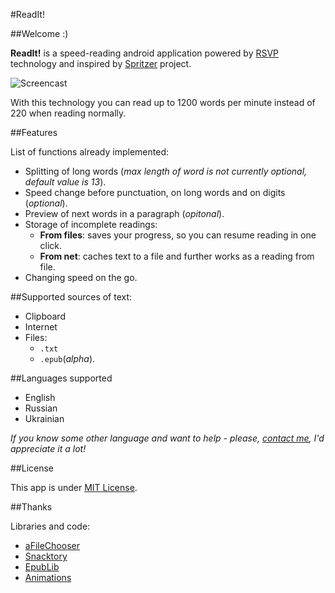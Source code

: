 #ReadIt!

##Welcome :)

**ReadIt!** is a speed-reading android application powered by [RSVP] technology and inspired by [Spritzer] project.

![Screencast](http://i61.tinypic.com/2la7xc1.gif)

With this technology you can read up to 1200 words per minute instead of 220 when reading normally. 

##Features

List of functions already implemented:

* Splitting of long words (*max length of word is not currently optional, default value is 13*).
* Speed change before punctuation, on long words and on digits (*optional*).
* Preview of next words in a paragraph (*opitonal*).
* Storage of incomplete readings: 
  * **From files**: saves your progress, so you can resume reading in one click.
  * **From net**: caches text to a file and further works as a reading from file.
* Changing speed on the go.

##Supported sources of text:

* Clipboard
* Internet
* Files: 
  * `.txt`
  * `.epub`(*alpha*).

##Languages supported

* English
* Russian
* Ukrainian

*If you know some other language and want to help - please, [contact me], I'd appreciate it a lot!*

##License

This app is under [MIT License].

##Thanks

Libraries and code:

* [aFileChooser](https://github.com/iPaulPro/aFileChooser)
* [Snacktory](https://github.com/karussell/snacktory)
* [EpubLib](http://www.siegmann.nl/epublib)
* [Animations](https://github.com/daimajia/AndroidViewAnimations)


[RSVP]:http://en.wikipedia.org/wiki/Rapid_Serial_Visual_Presentation "Rapid Serial Visual Representation"
[Spritzer]:http://www.spritzinc.com
[contact me]:mailto:syniuhin@gmail.com
[MIT License]:https://github.com/infm/ReadIt/LICENSE.txt
